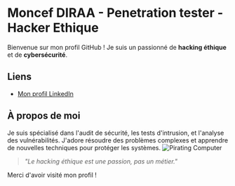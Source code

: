 # Moncef DIRAA - Penetration tester - Hacker Ethique

Bienvenue sur mon profil GitHub ! Je suis un passionné de **hacking éthique** et de **cybersécurité**.

## Liens

- [Mon profil LinkedIn](https://www.linkedin.com/in/moncef-diraa)


## À propos de moi

Je suis spécialisé dans l'audit de sécurité, les tests d'intrusion, et l'analyse des vulnérabilités. J'adore résoudre des problèmes complexes et apprendre de nouvelles techniques pour protéger les systèmes.
![Pirating Computer](https://media.giphy.com/media/26AHxQ16VHVpFGGSg/giphy.gif)


> _"Le hacking éthique est une passion, pas un métier."_

Merci d'avoir visité mon profil !


